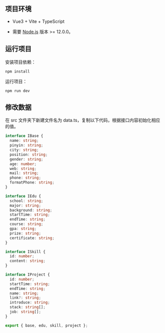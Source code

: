 ## 项目环境

- Vue3 + Vite + TypeScript

- 需要 [Node.js](https://nodejs.org/en/) 版本 >= 12.0.0。

## 运行项目

安装项目依赖：

```shell
npm install
```

运行项目：

```shell
npm run dev
```

## 修改数据

在 src 文件夹下新建文件名为 data.ts，复制以下代码，根据接口内容初始化相应的值。

```ts
interface IBase {
  name: string;
  pinyin: string;
  city: string;
  position: string;
  gender: string;
  age: number;
  web: string;
  mail: string;
  phone: string;
  formatPhone: string;
}

interface IEdu {
  school: string;
  major: string;
  background: string;
  startTime: string;
  endTime: string;
  course: string;
  gpa: string;
  prize: string;
  certificate: string;
}

interface ISkill {
  id: number;
  content: string;
}

interface IProject {
  id: number;
  startTime: string;
  endTime: string;
  name: string;
  link?: string;
  introduce: string;
  stack: string[];
  job: string[];
}

export { base, edu, skill, project };
```



